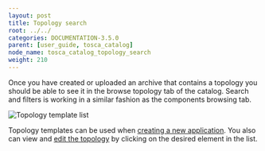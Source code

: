 ```yaml
---
layout: post
title: Topology search
root: ../../
categories: DOCUMENTATION-3.5.0
parent: [user_guide, tosca_catalog]
node_name: tosca_catalog_topology_search
weight: 210
---
```


Once you have created or uploaded an archive that contains a topology you should be able to see it in the browse topology tab of the catalog. Search and filters is working in a similar fashion as the components browsing tab.

![Topology template list](../../images/3.4.0/user_guide/catalog/topologies/list.png)

Topology templates can be used when [creating a new application](#/documentation/3.0.0/user_guide/application_management.html). You also can view and [edit the topology](#/documentation/3.0.0/user_guide/topology_editor.html) by clicking on the desired element in the list.
